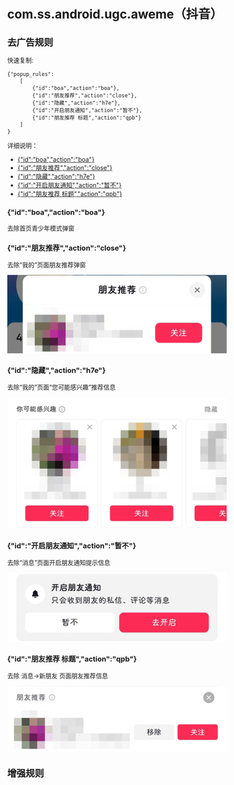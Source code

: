 # com.ss.android.ugc.aweme（抖音）

## 去广告规则

快速复制:
```
{"popup_rules":
    [
        {"id":"boa","action":"boa"},
        {"id":"朋友推荐","action":"close"},
        {"id":"隐藏","action":"h7e"},
        {"id":"开启朋友通知","action":"暂不"},
        {"id":"朋友推荐 标题","action":"qpb"}
    ]
}
```
详细说明：
- [{"id":"boa","action":"boa"}](#idboaactionboa)
- [{"id":"朋友推荐","action":"close"}](#id朋友推荐actionclose)
- [{"id":"隐藏","action":"h7e"}](#id隐藏actionh7e)
- [{"id":"开启朋友通知","action":"暂不"}](#id开启朋友通知action暂不)
- [{"id":"朋友推荐 标题","action":"qpb"}](#id朋友推荐-标题actionqpb)

### {"id":"boa","action":"boa"}
去除首页青少年模式弹窗

### {"id":"朋友推荐","action":"close"}
去除“我的”页面朋友推荐弹窗

![](./assets/close.jpg)

### {"id":"隐藏","action":"h7e"}
去除“我的”页面“您可能感兴趣”推荐信息

![](./assets/h7e.jpg)

### {"id":"开启朋友通知","action":"暂不"}
去除“消息”页面开启朋友通知提示信息

![](./assets/p4m.jpg)

### {"id":"朋友推荐 标题","action":"qpb"}
去除 消息->新朋友 页面朋友推荐信息

![](./assets/qpb.jpg)

## 增强规则
